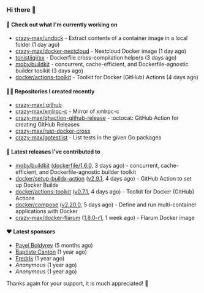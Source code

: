 ### Hi there 👋

#### 👷 Check out what I'm currently working on

- [crazy-max/undock](https://github.com/crazy-max/undock) - Extract contents of a container image in a local folder (1 day ago)
- [crazy-max/docker-nextcloud](https://github.com/crazy-max/docker-nextcloud) - Nextcloud Docker image (1 day ago)
- [tonistiigi/xx](https://github.com/tonistiigi/xx) - Dockerfile cross-compilation helpers (3 days ago)
- [moby/buildkit](https://github.com/moby/buildkit) - concurrent, cache-efficient, and Dockerfile-agnostic builder toolkit (3 days ago)
- [docker/actions-toolkit](https://github.com/docker/actions-toolkit) - Toolkit for Docker (GitHub) Actions (4 days ago)

#### 👨‍💻 Repositories I created recently

- [crazy-max/.github](https://github.com/crazy-max/.github)
- [crazy-max/xmlrpc-c](https://github.com/crazy-max/xmlrpc-c) - Mirror of xmlrpc-c
- [crazy-max/ghaction-github-release](https://github.com/crazy-max/ghaction-github-release) - :octocat: GitHub Action for creating GitHub Releases
- [crazy-max/rust-docker-cross](https://github.com/crazy-max/rust-docker-cross)
- [crazy-max/gotestlist](https://github.com/crazy-max/gotestlist) - List tests in the given Go packages

#### 🚀 Latest releases I've contributed to

- [moby/buildkit](https://github.com/moby/buildkit) ([dockerfile/1.6.0](https://github.com/moby/buildkit/releases/tag/dockerfile/1.6.0), 3 days ago) - concurrent, cache-efficient, and Dockerfile-agnostic builder toolkit
- [docker/setup-buildx-action](https://github.com/docker/setup-buildx-action) ([v2.9.1](https://github.com/docker/setup-buildx-action/releases/tag/v2.9.1), 4 days ago) - GitHub Action to set up Docker Buildx
- [docker/actions-toolkit](https://github.com/docker/actions-toolkit) ([v0.7.1](https://github.com/docker/actions-toolkit/releases/tag/v0.7.1), 4 days ago) - Toolkit for Docker (GitHub) Actions
- [docker/compose](https://github.com/docker/compose) ([v2.20.0](https://github.com/docker/compose/releases/tag/v2.20.0), 5 days ago) - Define and run multi-container applications with Docker
- [crazy-max/docker-flarum](https://github.com/crazy-max/docker-flarum) ([1.8.0-r1](https://github.com/crazy-max/docker-flarum/releases/tag/1.8.0-r1), 1 week ago) - Flarum Docker image

#### ❤️ Latest sponsors
- [Pavel Boldyrev](https://github.com/bpg) (5 months ago)
- [Baptiste Canton](https://github.com/batmac) (1 year ago)
- [Fredrik](https://github.com/fredrikscode) (1 year ago)
- _Anonymous_ (1 year ago)
- _Anonymous_ (1 year ago)

Thanks again for your support, it is much appreciated! 🙏
